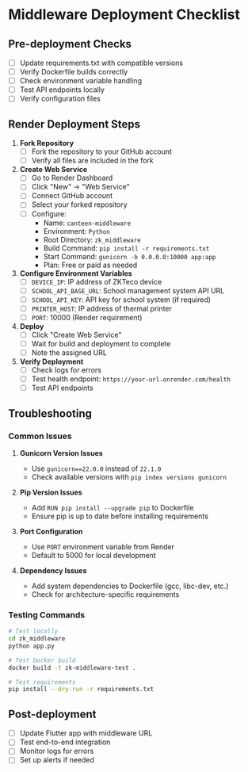 # Middleware Deployment Checklist

## Pre-deployment Checks

- [ ] Update requirements.txt with compatible versions
- [ ] Verify Dockerfile builds correctly
- [ ] Check environment variable handling
- [ ] Test API endpoints locally
- [ ] Verify configuration files

## Render Deployment Steps

1. **Fork Repository**
   - [ ] Fork the repository to your GitHub account
   - [ ] Verify all files are included in the fork

2. **Create Web Service**
   - [ ] Go to Render Dashboard
   - [ ] Click "New" → "Web Service"
   - [ ] Connect GitHub account
   - [ ] Select your forked repository
   - [ ] Configure:
     - Name: `canteen-middleware`
     - Environment: `Python`
     - Root Directory: `zk_middleware`
     - Build Command: `pip install -r requirements.txt`
     - Start Command: `gunicorn -b 0.0.0.0:10000 app:app`
     - Plan: Free or paid as needed

3. **Configure Environment Variables**
   - [ ] `DEVICE_IP`: IP address of ZKTeco device
   - [ ] `SCHOOL_API_BASE_URL`: School management system API URL
   - [ ] `SCHOOL_API_KEY`: API key for school system (if required)
   - [ ] `PRINTER_HOST`: IP address of thermal printer
   - [ ] `PORT`: 10000 (Render requirement)

4. **Deploy**
   - [ ] Click "Create Web Service"
   - [ ] Wait for build and deployment to complete
   - [ ] Note the assigned URL

5. **Verify Deployment**
   - [ ] Check logs for errors
   - [ ] Test health endpoint: `https://your-url.onrender.com/health`
   - [ ] Test API endpoints

## Troubleshooting

### Common Issues

1. **Gunicorn Version Issues**
   - Use `gunicorn==22.0.0` instead of `22.1.0`
   - Check available versions with `pip index versions gunicorn`

2. **Pip Version Issues**
   - Add `RUN pip install --upgrade pip` to Dockerfile
   - Ensure pip is up to date before installing requirements

3. **Port Configuration**
   - Use `PORT` environment variable from Render
   - Default to 5000 for local development

4. **Dependency Issues**
   - Add system dependencies to Dockerfile (gcc, libc-dev, etc.)
   - Check for architecture-specific requirements

### Testing Commands

```bash
# Test locally
cd zk_middleware
python app.py

# Test Docker build
docker build -t zk-middleware-test .

# Test requirements
pip install --dry-run -r requirements.txt
```

## Post-deployment

- [ ] Update Flutter app with middleware URL
- [ ] Test end-to-end integration
- [ ] Monitor logs for errors
- [ ] Set up alerts if needed